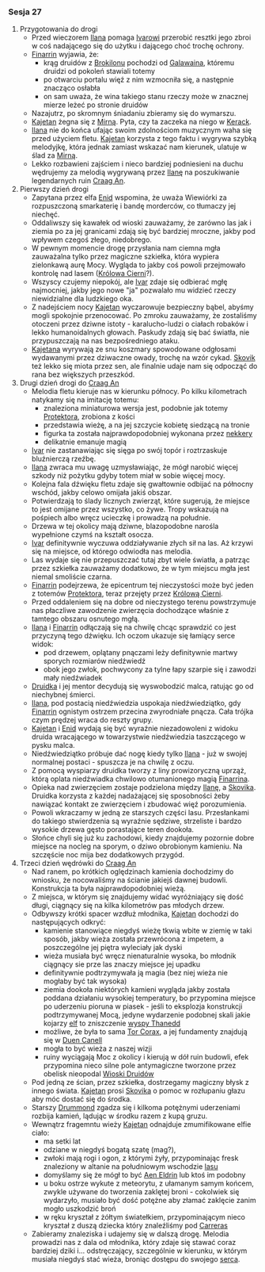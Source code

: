 ### Sesja 27
1. Przygotowania do drogi
    - Przed wieczorem [Ilana](#g_ilana) pomaga [Ivarowi](#p_ivar) przerobić resztki jego zbroi w coś nadającego się do użytku i dającego choć trochę ochrony.
    - [Finarrin](#p_druid_finarrin) wyjawia, że:
        - krąg druidów z [Brokilonu](#l_brokilon) pochodzi od [Galawaina](#p_galawain), któremu druidzi od pokoleń stawiali totemy
        - po otwarciu portalu więź z nim wzmocniła się, a następnie znacząco osłabła
        - on sam uważa, że wina takiego stanu rzeczy może w znacznej mierze leżeć po stronie druidów
    - Nazajutrz, po skromnym śniadaniu zbieramy się do wymarszu.
    - [Kajetan](#g_kajetan) żegna się z [Mirną](#p_mirna). Pyta, czy ta zaczeka na niego w [Kerack](#l_kerack).
    - [Ilana](#g_ilana) nie do końca ufając swoim zdolnościom muzycznym waha się przed użyciem fletu. [Kajetan](#g_kajetan) korzysta z tego faktu i wygrywa szybką melodyjkę, która jednak zamiast wskazać nam kierunek, ulatuje w ślad za [Mirną](#p_mirna).
    - Lekko rozbawieni zajściem i nieco bardziej podniesieni na duchu wędrujemy za melodią wygrywaną przez [Ilanę](#g_ilana) na poszukiwanie legendarnych ruin [Craag An](#l_craag_an).
2. Pierwszy dzień drogi
    - Zapytana przez elfa [Enid](#p_enid) wspomina, że uważa Wiewiórki za rozpuszczoną smarkaterię i bandę morderców, co tłumaczy jej niechęć.
    - Oddaliwszy się kawałek od wioski zauważamy, że zarówno las jak i ziemia po za jej granicami zdają się być bardziej mroczne, jakby pod wpływem czegoś złego, niedobrego.
    - W pewnym momencie drogę przysłania nam ciemna mgła zauważalna tylko przez magiczne szkiełka, która wypiera zielonkawą aurę Mocy. Wygląda to jakby coś powoli przejmowało kontrolę nad lasem ([Królowa Cierni](#p_krolowa_cierni)?).
    - Wszyscy czujemy niepokój, ale [Ivar](#p_ivar) zdaje się odbierać mgłę najmocniej, jakby jego nowe "ja" pozwalało mu widzieć rzeczy niewidzialne dla ludzkiego oka.
    - Z nadejściem nocy [Kajetan](#g_kajetan) wyczarowuje bezpieczny bąbel, abyśmy mogli spokojnie przenocować. Po zmroku zauważamy, że zostaliśmy otoczeni przez dziwne istoty - karalucho-ludzi o ciałach robaków i lekko humanoidalnych głowach. Paskudy zdają się bać światła, nie przypuszczają na nas bezpośredniego ataku.
    - [Kajetana](#g_kajetan) wyrywają ze snu koszmary spowodowane odgłosami wydawanymi przez dziwaczne owady, trochę na wzór cykad. [Skovik](#p_skovik) też lekko się miota przez sen, ale finalnie udaje nam się odpocząć do rana bez większych przeszkód.
3. Drugi dzień drogi do [Craag An](#l_craag_an)
    - Melodia fletu kieruje nas w kierunku północy. Po kilku kilometrach natykamy się na imitację totemu:
        - znaleziona miniaturowa wersja jest, podobnie jak totemy [Protektora](#b_bizoktor), zrobiona z kości
        - przedstawia wieżę, a na jej szczycie kobietę siedzącą na tronie
        - figurka ta została najprawdopodobniej wykonana przez [nekkery](#b_nekker)
        - delikatnie emanuje magią
    - [Ivar](#p_ivar) nie zastanawiając się sięga po swój topór i roztrzaskuje bluźnierczą rzeźbę.
    - [Ilana](#g_ilana) zwraca mu uwagę uzmysławiając, że mógł narobić więcej szkody niż pożytku gdyby totem miał w sobie więcej mocy.
    - Kolejna fala dźwięku fletu zdaje się gwałtownie odbijać na północny wschód, jakby celowo omijała jakiś obszar. 
    - Potwierdzają to ślady licznych zwierząt, które sugerują, że miejsce to jest omijane przez wszystko, co żywe. Tropy wskazują na pośpiech albo wręcz ucieczkę i prowadzą na południe.
    - Drzewa w tej okolicy mają dziwne, blazopodobne narośla wypełnione czymś na kształt osocza.
    - [Ivar](#p_ivar) definitywnie wyczuwa oddziaływanie złych sił na las. Aż krzywi się na miejsce, od którego odwiodła nas melodia.
    - Las wydaje się nie przepuszczać tutaj zbyt wiele światła, a patrząc przez szkiełka zauważamy dodatkowo, że w tym miejscu mgła jest niemal smoliście czarna.
    - [Finarrin](#p_druid_finarrin) podejrzewa, że epicentrum tej nieczystości może być jeden z totemów [Protektora](#b_bizoktor), teraz przejęty przez [Królową Cierni](#p_krolowa_cierni).
    - Przed oddaleniem się na dobre od nieczystego terenu powstrzymuje nas płaczliwe zawodzenie zwierzęcia dochodzące właśnie z tamtego obszaru osnutego mgłą.
    - [Ilana](#g_ilana) i [Finarrin](#p_druid_finarrin) odłączają się na chwilę chcąc sprawdzić co jest przyczyną tego dźwięku. Ich oczom ukazuje się łamiący serce widok:
        - pod drzewem, oplątany pnączami leży definitywnie martwy sporych rozmiarów niedźwiedź
        - obok jego zwłok, pochwycony za tylne łapy szarpie się i zawodzi mały niedźwiadek
    - [Druidka](#g_ilana) i jej mentor decydują się wyswobodzić malca, ratując go od niechybnej śmierci.
    - [Ilana](#g_ilana), pod postacią niedźwiedzia uspokaja niedźwiedziątko, gdy [Finarrin](#p_druid_finarrin) ognistym ostrzem przecina zwyrodniałe pnącza. Cała trójka czym prędzej wraca do reszty grupy.
    - [Kajetan](#g_kajetan) i [Enid](#p_enid) wydają się być wyraźnie niezadowoleni z widoku druida wracającego w towarzystwie niedźwiedzia taszczącego w pysku malca.
    - Niedźwiedziątko próbuje dać nogę kiedy tylko [Ilana](#g_ilana) - już w swojej normalnej postaci - spuszcza je na chwilę z oczu.
    - Z pomocą wyspiarzy druidka tworzy z liny prowizoryczną uprząż, którą oplata niedźwiadka chwilowo otumanionego magią [Finarrina](#p_druid_finarrin).
    - Opieka nad zwierzęciem zostaje podzielona między [Ilanę](#g_ilana), a [Skovika](#p_skovik). Druidka korzysta z każdej nadażającej się sposobności żeby nawiązać kontakt ze zwierzęciem i zbudować więź porozumienia.
    - Powoli wkraczamy w jedną ze starszych części lasu. Przesłankami do takiego stwierdzenia są wyraźnie sędziwe, strzeliste i bardzo wysokie drzewa gęsto porastające teren dookoła.
    - Słońce chyli się już ku zachodowi, kiedy znajdujemy pozornie dobre miejsce na nocleg na sporym, o dziwo obrobionym kamieniu. Na szczęście noc mija bez dodatkowych przygód.
4. Trzeci dzień wędrówki do [Craag An](#l_craag_an)
    - Nad ranem, po krótkich oględzinach kamienia dochodzimy do wniosku, że nocowaliśmy na ścianie jakiejś dawnej budowli. Konstrukcja ta była najprawdopodobniej wieżą.
    - Z miejsca, w którym się znajdujemy widać wyróżniający się dość długi, ciągnący się na kilka kilometrów pas młodych drzew.
    - Odbywszy krótki spacer wzdłuż młodnika, [Kajetan](#g_kajetan) dochodzi do następujących odkryć:
        - kamienie stanowiące niegdyś wieżę tkwią wbite w ziemię w taki sposób, jakby wieża została przewrócona z impetem, a poszczególne jej piętra wyleciały jak dyski
        - wieża musiała być wręcz nienaturalnie wysoka, bo młodnik ciągnący sie prze las znaczy miejsce jej upadku
        - definitywnie podtrzymywała ją magia (bez niej wieża nie mogłaby być tak wysoka)
        - ziemia dookoła niektórych kamieni wygląda jakby została poddana działaniu wysokiej temperatury, bo przypomina miejsce po uderzeniu pioruna w piasek - jeśli to eksplozja konstrukcji podtrzymywanej Mocą, jedyne wydarzenie podobnej skali jakie kojarzy [elf](#g_kajetan) to zniszczenie [wyspy Thanedd](#l_wyspa_thanedd)
        - możliwe, że była to sama [Tor Corax](#r_tor_corax), a jej fundamenty znajdują się w [Duen Canell](#l_duen_canell)
        - mogła to być wieża z naszej wizji
        - ruiny wyciągają Moc z okolicy i kierują w dół ruin budowli, efek przypomina nieco silne pole antymagiczne tworzone przez obelisk nieopodal [Wioski Druidów](#l_wioska)
    - Pod jedną ze ścian, przez szkiełka, dostrzegamy magiczny błysk z innego świata. [Kajetan](#g_kajetan) prosi [Skovika](#p_skovik) o pomoc w rozłupaniu głazu aby móc dostać się do środka.
    - Starszy [Drummond](#p_drummond) zgadza się i kilkoma potężnymi uderzeniami rozbija kamień, lądując w środku razem z kupą gruzu.
    - Wewnątrz fragemntu wieży [Kajetan](#g_kajetan) odnajduje zmumifikowane elfie ciało:
        - ma setki lat
        - odziane w niegdyś bogatą szatę (mag?),
        - zwłoki mają rogi i ogon, z którymi żyły, przypominając fresk znaleziony w altanie na południowym wschodzie [lasu](#l_brokilon)
        - domyślamy się że mógł to być [Aen Eldrin](#r_aen_eldrin) lub ktoś im podobny
        - u boku ostrze wykute z meteorytu, z ułamanym samym końcem, zwykle używane do tworzenia zaklętej broni - cokolwiek się wydarzyło, musiało być dość potężne aby złamać zaklęcie zanim mogło uszkodzić broń
        - w ręku kryształ z żółtym światełkiem, przypominającym nieco kryształ z duszą dziecka który znaleźliśmy pod [Carreras](#l_carreras)
    - Zabieramy znaleziska i udajemy się w dalszą drogę. Melodia prowadzi nas z dala od młodnika, który zdaje się stawać coraz bardziej dziki i... odstręczający, szczególnie w kierunku, w którym musiała niegdyś stać wieża, broniąc dostępu do swojego [serca](#l_duen_canell).